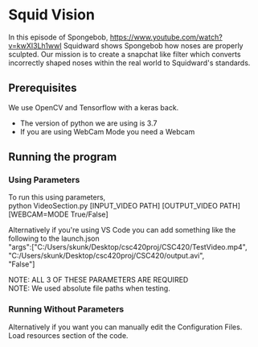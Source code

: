 # Squid Vision

In this episode of Spongebob, https://www.youtube.com/watch?v=kwXI3Lh1wwI Squidward shows Spongebob how noses are properly sculpted. Our mission is to create a snapchat like filter which converts incorrectly shaped noses within the real world to Squidward's standards.

## Prerequisites
We use OpenCV and Tensorflow with a keras back.  

- The version of python we are using is 3.7
- If you are using WebCam Mode you need a Webcam
## Running the program

### Using Parameters
To run this using parameters,  
python VideoSection.py [INPUT_VIDEO PATH] [OUTPUT_VIDEO PATH] [WEBCAM=MODE True/False]  

Alternatively if you're using VS Code you can add something like the following to the launch.json  
"args":["C:/Users/skunk/Desktop/csc420proj/CSC420/TestVideo.mp4",  
    "C:/Users/skunk/Desktop/csc420proj/CSC420/output.avi",  
    "False"]  

NOTE: ALL 3 OF THESE PARAMETERS ARE REQUIRED  
NOTE: We used absolute file paths when testing.
### Running Without Parameters
Alternatively if you want you can manually edit the Configuration Files.  
Load resources section of the code.  

